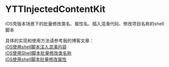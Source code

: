 # YTTInjectedContentKit

iOS壳版本场景下的批量修改类名、属性名、插入混淆代码、修改项目名称的shell脚本

具体的实现和使用方法请参考我的博客文章：  
[iOS使用shell脚本注入混淆内容](https://my.oschina.net/FEEDFACF/blog/1621956)  
[iOS使用Shell脚本批量修改类名称](https://my.oschina.net/FEEDFACF/blog/1627398)  
[iOS使用shell脚本批量修改属性](https://my.oschina.net/FEEDFACF/blog/1626928)  